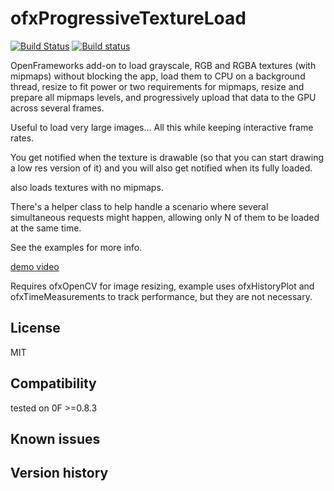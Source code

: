 # ofxProgressiveTextureLoad

[![Build Status](https://travis-ci.org/armadillu/ofxProgressiveTextureLoad.svg?branch=master)](https://travis-ci.org/armadillu/ofxProgressiveTextureLoad)
[![Build status](https://ci.appveyor.com/api/projects/status/2kx6dm9iykkmr7m2/branch/master?svg=true)](https://ci.appveyor.com/project/armadillu/ofxprogressivetextureload/branch/master)

OpenFrameworks add-on to load grayscale, RGB and RGBA textures (with mipmaps) without blocking the app, load them to CPU on a background thread, resize to fit power or two requirements for mipmaps, resize and prepare all mipmaps levels, and progressively upload that data to the GPU across several frames. 

Useful to load very large images... All this while keeping interactive frame rates.

You get notified when the texture is drawable (so that you can start drawing a low res version of it) and you will also get notified when its fully loaded.

also loads textures with no mipmaps.

There's a helper class to help handle a scenario where several simultaneous requests might happen, allowing only N of them to be loaded at the same time.

See the examples for more info.

[demo video](http://youtu.be/aQISt4ruskA) 

Requires ofxOpenCV for image resizing, example uses ofxHistoryPlot and ofxTimeMeasurements to track performance, but they are not necessary.


License
-------
MIT

Compatibility
------------
tested on 0F >=0.8.3

Known issues
------------

Version history
------------
